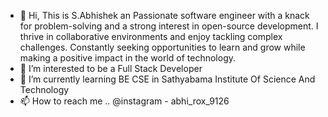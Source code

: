 - 👋 Hi, This is S.Abhishek  an Passionate software engineer with a knack for problem-solving and a strong interest in open-source development. I thrive in collaborative environments and enjoy tackling complex challenges. Constantly seeking opportunities to learn and grow while making a positive impact in the world of technology.
- 👀 I’m interested to be a Full Stack Developer
- 🌱 I’m currently learning BE CSE in Sathyabama Institute Of Science And Technology
- 📫 How to reach me .. @instagram - abhi_rox_9126

<!---
Abhi-9126/Abhi-9126 is a ✨ special ✨ repository because its `README.md` (this file) appears on your GitHub profile.
You can click the Preview link to take a look at your changes.
--->
